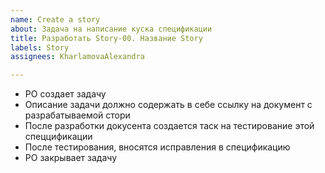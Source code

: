 ```yaml
---
name: Create a story
about: Задача на написание куска спецификации
title: Разработать Story-00. Название Story
labels: Story
assignees: KharlamovaAlexandra

---
```


- PO создает задачу
- Описание задачи должно содержать в себе ссылку на документ с разрабатываемой стори
- После разработки докусента создается таск на тестирование этой спеццификации
- После тестирования, вносятся исправления в спецификацию
- PO закрывает задачу
